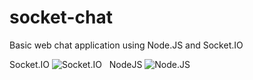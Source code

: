 # socket-chat
Basic web chat application using Node.JS and Socket.IO

Socket.IO ![Socket.IO](https://github.com/lloydXmas/socket-chat/tree/master/icns/socket-io.png)&nbsp;&nbsp;
NodeJS ![Node.JS](https://github.com/lloydXmas/socket-chat/tree/master/icns/nodejs.png)
